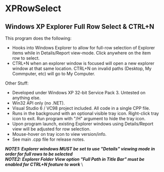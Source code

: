 # XPRowSelect
## Windows XP Explorer Full Row Select & CTRL+N

This program does the following:
* Hooks into Windows Explorer to allow for full-row selection of Explorer items while in Details/Report view-mode. Click anywhere on the item row to select.
* CTRL+N when an explorer window is focused will open a new explorer window at that same location.  CTRL+N on invalid paths (Desktop, My Commputer, etc) will go to My Computer.

Other Stuff:
* Developed under Windows XP 32-bit Service Pack 3.  Untested on anything else.
* Win32 API only (no .NET).
* Visual Studio 6 / VC98 project included.  All code in a single CPP file.
* Runs in the background with an optional visible tray icon. Right-click tray icon to exit. Run program with "/H" argument to hide the tray icon.
* Upon program launch, existing Explorer windows using Details/Report view will be adjusted for row selection.
* Mouse-hover on tray icon to view version/info.
* See main .cpp file for release notes.
  
___NOTE1: Explorer windows _MUST_ be set to use "Details" viewing mode in order for full rows to be selected___ \
___NOTE2: Explorer Folder View option "Full Path in Title Bar" must be enabled for CTRL+N feature to work___ \
